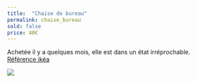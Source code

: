 ```yaml
---
title:  "Chaise de bureau"
permalink: chaise_bureau
sold: false
price: 40€
---
```

Achetée il y a quelques mois, elle est dans un état irréprochable.  
[Référence ikéa](http://www.ikea.com/fr/fr/catalog/products/S59174965/#/S39175008)

<img src="{{ site.baseurl }}/assets/{{ permalink }}.png" />